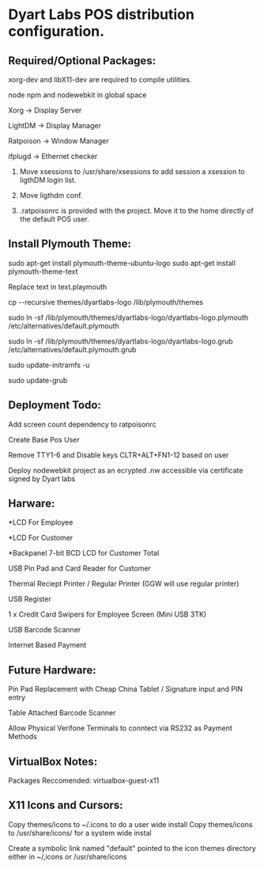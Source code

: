 Dyart Labs POS distribution configuration.
==========================================

Required/Optional Packages:
---------------------------
xorg-dev and libX11-dev are required to compile utilities.

node npm and nodewebkit in global space

Xorg -> Display Server

LightDM -> Display Manager

Ratpoison -> Window Manager

ifplugd -> Ethernet checker

1) Move xsessions to /usr/share/xsessions to add session a xsession to ligthDM login list.

2) Move ligthdm conf.

3) .ratpoisonrc is provided with the project. Move it to the home directly of the default POS user.

Install Plymouth Theme:
-----------------------
sudo apt-get install plymouth-theme-ubuntu-logo
sudo apt-get install plymouth-theme-text

Replace text in text.playmouth

cp --recursive themes/dyartlabs-logo /lib/plymouth/themes

sudo ln -sf /lib/plymouth/themes/dyartlabs-logo/dyartlabs-logo.plymouth /etc/alternatives/default.plymouth

sudo ln -sf /lib/plymouth/themes/dyartlabs-logo/dyartlabs-logo.grub /etc/alternatives/default.plymouth.grub

sudo update-initramfs -u

sudo update-grub

Deployment Todo:
----------------
Add screen count dependency to ratpoisonrc

Create Base Pos User

Remove TTY1-6 and Disable keys CLTR+ALT+FN1-12 based on user

Deploy nodewebkit project as an ecrypted .nw accessible via certificate signed by Dyart labs

Harware:
--------
*LCD For Employee

*LCD For Customer

*Backpanel 7-bit BCD LCD for Customer Total

USB Pin Pad and Card Reader for Customer

Thermal Reciept Printer / Regular Printer (GGW will use regular printer)

USB Register

1 x Credit Card Swipers for Employee Screen (Mini USB 3TK)

USB Barcode Scanner

Internet Based Payment

Future Hardware:
----------------
Pin Pad Replacement with Cheap China Tablet / Signature input and PIN entry

Table Attached Barcode Scanner

Allow Physical Verifone Terminals to conntect via RS232 as Payment Methods

VirtualBox Notes:
-----------------
Packages Reccomended: virtualbox-guest-x11

X11 Icons and Cursors:
----------------------
Copy themes/icons to ~/.icons to do a user wide install
Copy themes/icons to /usr/share/icons/ for a system wide instal

Create a symbolic link named "default" pointed to the icon themes directory either in ~/,icons or /usr/share/icons
